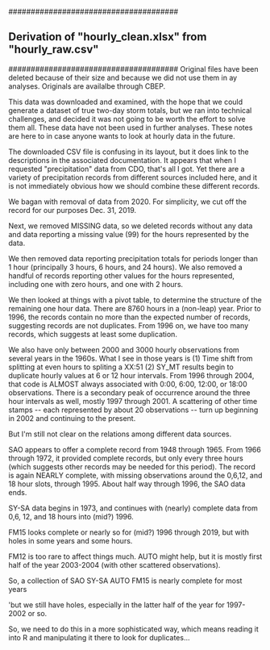 ######################################
##  Derivation of "hourly_clean.xlsx" from "hourly_raw.csv"
######################################
Original files have been deleted because of their size and because we did not use them in ay analyses. Originals are availalbe through CBEP.

This data was downloaded and examined, with the hope that we could generate a dataset of true two-day storm totals, but we ran into technical challenges, and decided it was not going to be worth the effort to solve them all.  These data have not been used in further analyses.  These notes are here to in case anyone wants to look at hourly data in the future.

The downloaded CSV file is confusing in its layout, but it does link to the descriptions in the associated documentation.  It appears that when I requested "precipitation" data from CDO, that's all I got.  Yet there are a variety of precipitation records from different sources included here, and it is not immediately obvious how we should combine these different records.

We bagan with removal of data from 2020.  For simplicity, we cut off the record for our purposes Dec. 31, 2019.

Next, we removed MISSING data, so we deleted records without any data and data reporting a missing value (99) for the hours represented by the data.

We then removed data reporting precipitation totals for periods longer than 1 hour (principally 3 hours, 6 hours, and 24 hours). We also removed a handful of records reporting other values for the hours represented, including one with zero hours, and one with 2 hours.

We then looked at things with a pivot table, to determine the structure of the remaining one hour data.  There are 8760 hours in a (non-leap) year.  Prior to 1996, the records contain no more than the expected number of records, suggesting records are not duplicates.  From 1996 on, we have too many records, which suggests at least some duplication.

We also have only between 2000 and 3000 hourly observations from several years in the 1960s.
What I see in those years is
(1) Time shift from splitting at even hours to spliting a XX:51
(2) SY_MT results begin to duplicate hourly values at 6 or 12 hour intervals.  From 1996 through 2004, that code is ALMOST always associated with 0:00, 6:00, 12:00, or 18:00 observations.  There is a secondary peak of occurrence around the three hour intervals as well, mostly 1997 through 2001.  A scattering of other time stamps -- each represented by about 20 observations -- turn up beginning in 2002 and continuing to the present.

But I'm still not clear on the relations among different data sources.

SAO appears to offer a complete record from 1948 through 1965.  From 1966 through 1972, it provided complete records, but only every three hours (which suggests other records may be needed for this period).  The record is again NEARLY complete, with missing observations around the 0,6,12, and 18 hour slots, through 1995.  About half way through 1996, the SAO data ends.

SY-SA data begins in 1973, and continues with (nearly) complete data from 0,6, 12, and 18 hours into (mid?) 1996.

FM15 looks complete or nearly so for (mid?) 1996 through 2019, but with holes in some years and some hours.

FM12 is too rare to affect things much.
AUTO might help, but it is mostly first half of the year 2003-2004 (with other scattered observations).

So, a collection of
SAO
SY-SA
AUTO
FM15 is nearly complete for most years

'but we still have holes, especially in the latter half of the year for 1997-2002 or so.

So, we need to do this in a more sophisticated way, which means reading it into R and manipulating it there to look for duplicates...


